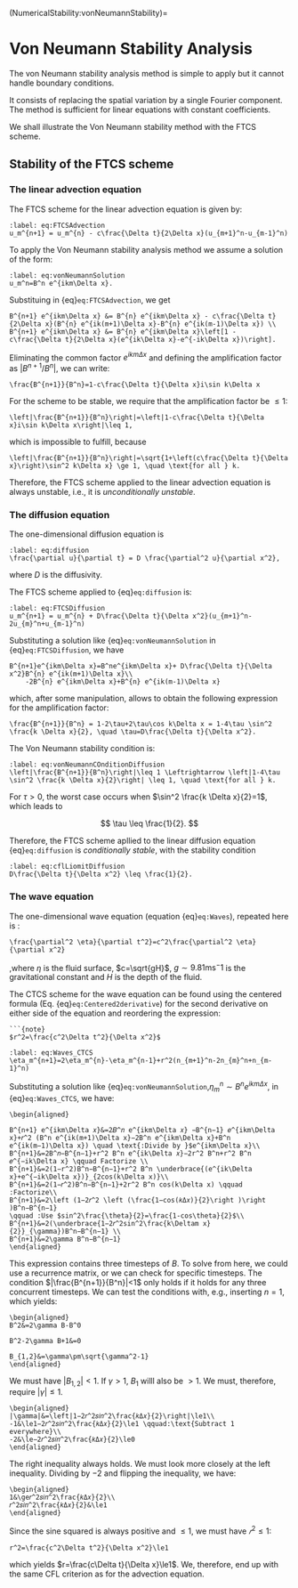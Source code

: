(NumericalStability:vonNeumannStability)=
# Von Neumann Stability Analysis

The von Neumann stability analysis method is simple to apply but it cannot handle boundary conditions.

It consists of replacing the spatial variation by a single Fourier component. The method is sufficient for linear equations with constant coefficients.

We shall illustrate the Von Neumann stability method with the FTCS scheme.

## Stability of the FTCS scheme

### The linear advection equation

The FTCS scheme for the linear advection equation is given by:

```{math}
:label: eq:FTCSAdvection
u_m^{n+1} = u_m^{n} - c\frac{\Delta t}{2\Delta x}(u_{m+1}^n-u_{m-1}^n)
```

To apply the Von Neumann stability analysis method we assume a solution of the form:

```{math}
:label: eq:vonNeumannSolution
u_m^n=B^n e^{ikm\Delta x}. 
```

Substituing in {eq}`eq:FTCSAdvection`, we get

```{math}
B^{n+1} e^{ikm\Delta x} &= B^{n} e^{ikm\Delta x} - c\frac{\Delta t}{2\Delta x}(B^{n} e^{ik(m+1)\Delta x}-B^{n} e^{ik(m-1)\Delta x}) \\
B^{n+1} e^{ikm\Delta x} &= B^{n} e^{ikm\Delta x}\left[1 - c\frac{\Delta t}{2\Delta x}(e^{ik\Delta x}-e^{-ik\Delta x})\right].
```

Eliminating the common factor $e^{ikm\Delta x}$ and defining the amplification factor as $|B^{n+1}/B^n|$, we can write:

```{math}
\frac{B^{n+1}}{B^n}=1-c\frac{\Delta t}{\Delta x}i\sin k\Delta x
```

For the scheme to be stable, we require that the amplification factor be $\leq 1$:

```{math}
\left|\frac{B^{n+1}}{B^n}\right|=\left|1-c\frac{\Delta t}{\Delta x}i\sin k\Delta x\right|\leq 1,
```

which is impossible to fulfill, because

```{math}
\left|\frac{B^{n+1}}{B^n}\right|=\sqrt{1+\left(c\frac{\Delta t}{\Delta x}\right)\sin^2 k\Delta x} \ge 1, \quad \text{for all } k.
```

Therefore, the FTCS scheme applied to the linear advection equation is always unstable, i.e., it is *unconditionally unstable*.

### The diffusion equation

The one-dimensional diffusion equation is 

```{math}
:label: eq:diffusion
\frac{\partial u}{\partial t} = D \frac{\partial^2 u}{\partial x^2},
```

where $D$ is the diffusivity. 

The FTCS scheme applied to {eq}`eq:diffusion` is:

```{math}
:label: eq:FTCSDiffusion
u_m^{n+1} = u_m^{n} + D\frac{\Delta t}{\Delta x^2}(u_{m+1}^n-2u_{m}^n+u_{m-1}^n)
```

Substituting a solution like {eq}`eq:vonNeumannSolution` in {eq}`eq:FTCSDiffusion`, we have

```{math}
B^{n+1}e^{ikm\Delta x}=B^ne^{ikm\Delta x}+ D\frac{\Delta t}{\Delta x^2}B^{n} e^{ik(m+1)\Delta x}\\
    -2B^{n} e^{ikm\Delta x}+B^{n} e^{ik(m-1)\Delta x}
```

which, after some manipulation, allows to obtain the following expression for the amplification factor:

```{math}
\frac{B^{n+1}}{B^n} = 1-2\tau+2\tau\cos k\Delta x = 1-4\tau \sin^2 \frac{k \Delta x}{2}, \quad \tau=D\frac{\Delta t}{\Delta x^2}.
```

The Von Neumann stability condition is:

```{math}
:label: eq:vonNeumannCOnditionDiffusion
\left|\frac{B^{n+1}}{B^n}\right|\leq 1 \Leftrightarrow \left|1-4\tau \sin^2 \frac{k \Delta x}{2}\right| \leq 1, \quad \text{for all } k.
```

For $\tau > 0$, the worst case occurs when $\sin^2 \frac{k \Delta x}{2}=1$, which leads to 

$$
\tau \leq \frac{1}{2}. 
$$

Therefore, the FTCS scheme apllied to the linear diffusion equation {eq}`eq:diffusion` is *conditionally stable*, with the stability condition

```{math}
:label: eq:cflLiomitDiffusion
D\frac{\Delta t}{\Delta x^2} \leq \frac{1}{2}.
```

### The wave equation

The one-dimensional wave equation (equation {eq}`eq:Waves`), repeated here is :

```{math}
\frac{\partial^2 \eta}{\partial t^2}=c^2\frac{\partial^2 \eta}{\partial x^2}
```
,where $\eta$ is the fluid surface, $c=\sqrt{gH}$, $g\sim9.81\text{ms}^-1$ is the gravitational constant and $H$ is the depth of the fluid.

The CTCS scheme for the wave equation can be found using the centered formula (Eq. {eq}`eq:Centered2derivative`) for the second derivative on either side of the equation and reordering the expression:

```{margin}
```{note}
$r^2=\frac{c^2\Delta t^2}{\Delta x^2}$
```

```{math}
:label: eq:Waves_CTCS
\eta_m^{n+1}=2\eta_m^{n}-\eta_m^{n-1}+r^2(n_{m+1}^n-2n_{m}^n+n_{m-1}^n)
```

Substituting a solution like {eq}`eq:vonNeumannSolution`,$\eta_m^n\sim B^ne^{ikm\Delta x}$, in {eq}`eq:Waves_CTCS`, we have:

```{math}
\begin{aligned}

B^{n+1} e^{ikm\Delta 𝑥}&=2𝐵^𝑛 e^{ikm\Delta 𝑥} −B^{n−1} 𝑒^{ikm\Delta x}+𝑟^2 (B^n e^{ik(m+1)\Delta x}−2B^n e^{ikm\Delta x}+B^n e^{ik(m−1)\Delta x}) \quad \text{:Divide by }$e^{ikm\Delta x}\\ 
B^{n+1}&=2B^𝑛−B^{n−1}+r^2 B^n e^{ik\Delta 𝑥}−2r^2 B^n+r^2 B^n 𝑒^{−ik\Delta x} \qquad Factorize \\
B^{n+1}&=2(1−r^2)B^n−B^{n−1}+r^2 B^n \underbrace{(e^{ik\Delta x}+e^{−ik\Delta x})}_{2cos(k\Delta x)}\\
B^{n+1}&=2(1−𝑟^2)B^n−B^{n−1}+2r^2 B^n cos(k\Delta x) \qquad :Factorize\\
B^{n+1}&=2\left (1−2𝑟^2 \left (\frac{1−cos⁡(𝑘Δ𝑥)}{2}\right )\right )B^n−B^{n−1}
\qquad :Use $sin^2\frac{\theta}{2}=\frac{1-cos\theta}{2}$\\
B^{n+1}&=2(\underbrace{1−2𝑟^2sin^2\frac{k\Deltam x}{2}}_{\gamma})B^n−B^{n−1} \\
B^{n+1}&=2\gamma B^n−B^{n−1}             
\end{aligned}
```

This expression contains three timesteps of $B$. To solve from here, we could use a recurrence matrix, or we can check for specific timesteps. The condition $|\frac{B^{n+1}}{B^n}|<1$ only holds if it holds for any three concurrent timesteps. We can test the conditions with, e.g., inserting $n=1$, which yields:

```{math}
\begin{aligned}
B^2&=2\gamma B-B^0

B^2-2\gamma B+1&=0

B_{1,2}&=\gamma\pm\sqrt{\gamma^2-1}
\end{aligned}
```

We must have $|B_{1,2}|<1$. If $\gamma >1$, $B_1$ willl also be $>1$. We must, therefore, require $|\gamma|\le1$.

```{math}
\begin{aligned}
|\gamma|&=\left|1−2𝑟^2𝑠𝑖𝑛^2\frac{𝑘Δ𝑥}{2}\right|\le1\\
-1&\le1−2𝑟^2𝑠𝑖𝑛^2\frac{𝑘Δ𝑥}{2}\le1 \qquad:\text{Subtract 1 everywhere}\\
-2&\le−2𝑟^2𝑠𝑖𝑛^2\frac{𝑘Δ𝑥}{2}\le0
\end{aligned}
```

The right inequality always holds. We must look more closely at the left inequality. Dividing by $-2$ and flipping the inequality, we have:

```{math}
\begin{aligned}
1&\ge𝑟^2𝑠𝑖𝑛^2\frac{𝑘Δ𝑥}{2}\\
𝑟^2𝑠𝑖𝑛^2\frac{𝑘Δ𝑥}{2}&\le1
\end{aligned}
```

Since the sine squared is always positive and $\le1$, we must have $𝑟^2≤1$:

```{math}
r^2=\frac{c^2\Delta t^2}{\Delta x^2}\le1
```

which yields $r=\frac{c\Delta t}{\Delta x}\le1$. We, therefore, end up with the same CFL criterion as for the advection equation. 